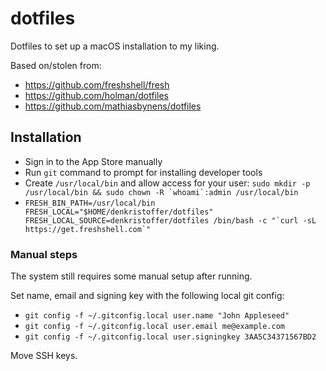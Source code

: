 # dotfiles

Dotfiles to set up a macOS installation to my liking.

Based on/stolen from:

- https://github.com/freshshell/fresh
- https://github.com/holman/dotfiles
- https://github.com/mathiasbynens/dotfiles

## Installation

- Sign in to the App Store manually
- Run `git` command to prompt for installing developer tools
- Create `/usr/local/bin` and allow access for your user: `` sudo mkdir -p /usr/local/bin && sudo chown -R `whoami`:admin /usr/local/bin  ``
- `` FRESH_BIN_PATH=/usr/local/bin FRESH_LOCAL="$HOME/denkristoffer/dotfiles" FRESH_LOCAL_SOURCE=denkristoffer/dotfiles /bin/bash -c "`curl -sL https://get.freshshell.com`" ``

### Manual steps

The system still requires some manual setup after running.

Set name, email and signing key with the following local git config:

- `git config -f ~/.gitconfig.local user.name "John Appleseed"`
- `git config -f ~/.gitconfig.local user.email me@example.com`
- `git config -f ~/.gitconfig.local user.signingkey 3AA5C34371567BD2`

Move SSH keys.
